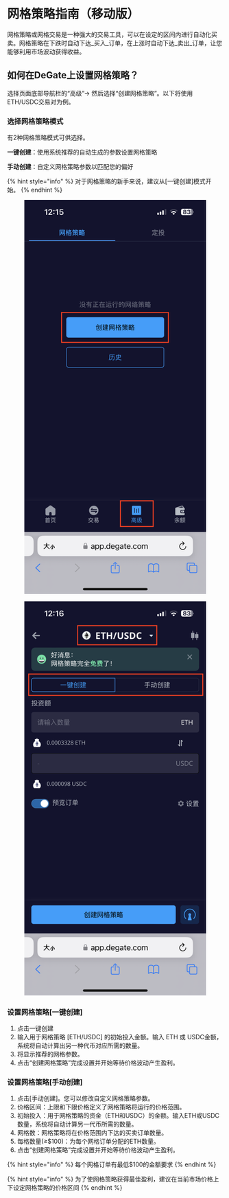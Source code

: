 # 网格策略指南（移动版）

网格策略或网格交易是一种强大的交易工具，可以在设定的区间内进行自动化买卖。网格策略在下跌时自动下达_买入_订单，在上涨时自动下达_卖出_订单，让您能够利用市场波动获得收益。

## 如何在DeGate上设置网格策略？

选择页面底部导航栏的“高级”-> 然后选择“创建网格策略”。以下将使用 ETH/USDC交易对为例。

### **选择网格策略模式**&#x20;

有2种网格策略模式可供选择。

**一键创建**：使用系统推荐的自动生成的参数设置网格策略&#x20;

**手动创建**：自定义网格策略参数以匹配您的偏好&#x20;

{% hint style="info" %}
对于网格策略的新手来说，建议从\[一键创建]模式开始。
{% endhint %}



<div>

<figure><img src="../.gitbook/assets/WechatIMG798.png" alt=""><figcaption></figcaption></figure>

 

<figure><img src="../.gitbook/assets/WechatIMG797.png" alt=""><figcaption></figcaption></figure>

</div>

### **设置网格策略\[一键创建]**&#x20;

1. 点击一键创建
2. 输入用于网格策略 \[ETH/USDC] 的初始投入金额。输入 ETH 或 USDC金额，系统将自动计算出另一种代币对应所需的数量。
3. 将显示推荐的网格参数。&#x20;
4. 点击“创建网格策略”完成设置并开始等待价格波动产生盈利。

### **设置网格策略\[手动创建]**&#x20;

1. 点击\[手动创建]。您可以修改自定义网格策略参数。&#x20;
2. 价格区间：上限和下限价格定义了网格策略将运行的价格范围。&#x20;
3. 初始投入：用于网格策略的资金（ETH和USDC）的金额。输入ETH或USDC数量，系统将自动计算另一代币所需的数量。&#x20;
4. 网格数：网格策略将在价格范围内下达的买卖订单数量。&#x20;
5. 每格数量(≥$100)：为每个网格订单分配的ETH数量。&#x20;
6. 点击“创建网格策略”完成设置并开始等待价格波动产生盈利。

{% hint style="info" %}
每个网格订单有最低$100的金额要求
{% endhint %}

{% hint style="info" %}
为了使网格策略获得最佳盈利，建议在当前市场价格上下设定网格策略的价格区间
{% endhint %}
